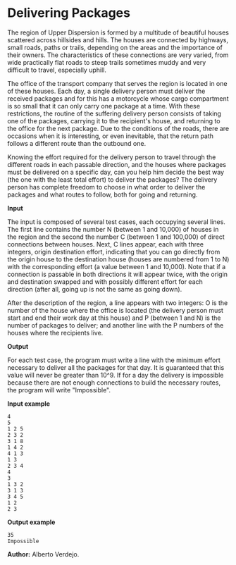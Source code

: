 # Delivering Packages

The region of Upper Dispersion is formed by a multitude of beautiful houses scattered across hillsides and hills. The houses are connected by highways, small roads, paths or trails, depending on the areas and the importance of their owners. The characteristics of these connections are very varied, from wide practically flat roads to steep trails sometimes muddy and very difficult to travel, especially uphill.

The office of the transport company that serves the region is located in one of these houses. Each day, a single delivery person must deliver the received packages and for this has a motorcycle whose cargo compartment is so small that it can only carry one package at a time. With these restrictions, the routine of the suffering delivery person consists of taking one of the packages, carrying it to the recipient's house, and returning to the office for the next package. Due to the conditions of the roads, there are occasions when it is interesting, or even inevitable, that the return path follows a different route than the outbound one.

Knowing the effort required for the delivery person to travel through the different roads in each passable direction, and the houses where packages must be delivered on a specific day, can you help him decide the best way (the one with the least total effort) to deliver the packages? The delivery person has complete freedom to choose in what order to deliver the packages and what routes to follow, both for going and returning.

**Input**

The input is composed of several test cases, each occupying several lines. The first line contains the number N (between 1 and 10,000) of houses in the region and the second the number C (between 1 and 100,000) of direct connections between houses. Next, C lines appear, each with three integers, origin destination effort, indicating that you can go directly from the origin house to the destination house (houses are numbered from 1 to N) with the corresponding effort (a value between 1 and 10,000). Note that if a connection is passable in both directions it will appear twice, with the origin and destination swapped and with possibly different effort for each direction (after all, going up is not the same as going down).

After the description of the region, a line appears with two integers: O is the number of the house where the office is located (the delivery person must start and end their work day at this house) and P (between 1 and N) is the number of packages to deliver; and another line with the P numbers of the houses where the recipients live.

**Output**

For each test case, the program must write a line with the minimum effort necessary to deliver all the packages for that day. It is guaranteed that this value will never be greater than 10^9. If for a day the delivery is impossible because there are not enough connections to build the necessary routes, the program will write "Impossible".

**Input example**

    4
    5
    1 2 5
    2 3 2
    3 1 8
    1 4 2
    4 1 3
    1 3
    2 3 4
    4
    3
    1 3 2
    3 1 3
    3 4 5
    1 2
    2 3

**Output example**

    35
    Impossible

**Author:** Alberto Verdejo.
